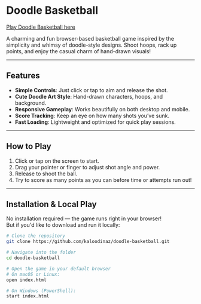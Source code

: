 # Doodle Basketball

[Play Doodle Basketball here](https://kaloodinaz.github.io/doodle-basketball/)

A charming and fun browser-based basketball game inspired by the simplicity and whimsy of doodle-style designs. Shoot hoops, rack up points, and enjoy the casual charm of hand-drawn visuals!

---

##  Features

- **Simple Controls**: Just click or tap to aim and release the shot.
- **Cute Doodle Art Style**: Hand-drawn characters, hoops, and background.
- **Responsive Gameplay**: Works beautifully on both desktop and mobile.
- **Score Tracking**: Keep an eye on how many shots you’ve sunk.
- **Fast Loading**: Lightweight and optimized for quick play sessions.

---

##  How to Play

1. Click or tap on the screen to start.
2. Drag your pointer or finger to adjust shot angle and power.
3. Release to shoot the ball.
4. Try to score as many points as you can before time or attempts run out!

---

##  Installation & Local Play

No installation required — the game runs right in your browser!  
But if you'd like to download and run it locally:

```bash
# Clone the repository
git clone https://github.com/kaloodinaz/doodle-basketball.git

# Navigate into the folder
cd doodle-basketball

# Open the game in your default browser
# On macOS or Linux:
open index.html

# On Windows (PowerShell):
start index.html

